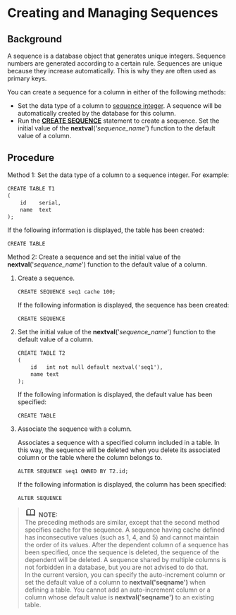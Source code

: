 # Creating and Managing Sequences<a name="EN-US_TOPIC_0242370196"></a>

## Background<a name="en-us_topic_0237120310_en-us_topic_0093152908_en-us_topic_0064273680_section3970017091331"></a>

A sequence is a database object that generates unique integers. Sequence numbers are generated according to a certain rule. Sequences are unique because they increase automatically. This is why they are often used as primary keys.

You can create a sequence for a column in either of the following methods:

-   Set the data type of a column to  [sequence integer](numeric-data-types.md#en-us_topic_0237121927_en-us_topic_0059778296_t5262f987c61c4a8caff8c8037e912874). A sequence will be automatically created by the database for this column.
-   Run the  **[CREATE SEQUENCE](create-sequence.md)**  statement to create a sequence. Set the initial value of the  **nextval**\('_sequence\_name_'\) function to the default value of a column.

## Procedure<a name="en-us_topic_0237120310_en-us_topic_0093152908_en-us_topic_0064273680_section1199961991514"></a>

Method 1: Set the data type of a column to a sequence integer. For example:

```
CREATE TABLE T1
(
    id    serial,
    name  text
);
```

If the following information is displayed, the table has been created:

```
CREATE TABLE
```

Method 2: Create a sequence and set the initial value of the  **nextval**\('_sequence\_name_'\) function to the default value of a column.

1.  Create a sequence.

    ```
    CREATE SEQUENCE seq1 cache 100;
    ```

    If the following information is displayed, the sequence has been created:

    ```
    CREATE SEQUENCE
    ```

2.  Set the initial value of the  **nextval**\('_sequence\_name_'\) function to the default value of a column.

    ```
    CREATE TABLE T2 
    ( 
        id   int not null default nextval('seq1'),
        name text
    );
    ```

    If the following information is displayed, the default value has been specified:

    ```
    CREATE TABLE
    ```

3.  Associate the sequence with a column.

    Associates a sequence with a specified column included in a table. In this way, the sequence will be deleted when you delete its associated column or the table where the column belongs to.

    ```
    ALTER SEQUENCE seq1 OWNED BY T2.id;
    ```

    If the following information is displayed, the column has been specified:

    ```
    ALTER SEQUENCE
    ```


>![](public_sys-resources/icon-note.gif) **NOTE:**   
>The preceding methods are similar, except that the second method specifies cache for the sequence. A sequence having cache defined has inconsecutive values \(such as 1, 4, and 5\) and cannot maintain the order of its values. After the dependent column of a sequence has been specified, once the sequence is deleted, the sequence of the dependent will be deleted. A sequence shared by multiple columns is not forbidden in a database, but you are not advised to do that.  
>In the current version, you can specify the auto-increment column or set the default value of a column to  **nextval\('seqname'\)**  when defining a table. You cannot add an auto-increment column or a column whose default value is  **nextval\('seqname'\)**  to an existing table.  

